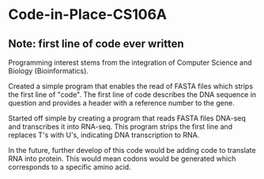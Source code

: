 # Code-in-Place-CS106A 

## Note: first line of code ever written 

Programming interest stems from the integration of Computer Science and Biology (Bioinformatics). 

Created a simple program that enables the read of FASTA files which strips the first line of "code". The first line of code describes the DNA sequence in question and provides a header with a reference number to the gene. 

Started off simple by creating a program that reads FASTA files DNA-seq and transcribes it into RNA-seq. This program strips the first line and replaces T's with
U's, indicating DNA transcription to RNA. 

In the future, further develop of this code would be adding code to translate RNA into protein. This would mean codons would be generated which corresponds to a 
specific amino acid. 
